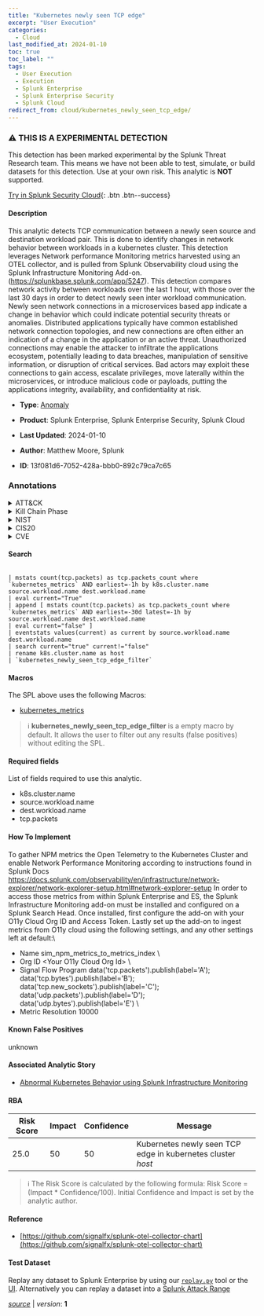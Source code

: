 ```yaml
---
title: "Kubernetes newly seen TCP edge"
excerpt: "User Execution"
categories:
  - Cloud
last_modified_at: 2024-01-10
toc: true
toc_label: ""
tags:
  - User Execution
  - Execution
  - Splunk Enterprise
  - Splunk Enterprise Security
  - Splunk Cloud
redirect_from: cloud/kubernetes_newly_seen_tcp_edge/
---
```


### :warning: THIS IS A EXPERIMENTAL DETECTION
This detection has been marked experimental by the Splunk Threat Research team. This means we have not been able to test, simulate, or build datasets for this detection. Use at your own risk. This analytic is **NOT** supported.


[Try in Splunk Security Cloud](https://www.splunk.com/en_us/cyber-security.html){: .btn .btn--success}

#### Description

This analytic detects TCP communication between a newly seen source and destination workload pair. This is done to identify changes in network behavior between workloads in a kubernetes cluster. This detection leverages Network performance Monitoring metrics harvested using an OTEL collector, and is pulled from Splunk Observability cloud using the Splunk Infrastructure Monitoring Add-on. (https://splunkbase.splunk.com/app/5247). This detection compares network activity between workloads over the last 1 hour, with those over the last 30 days in order to detect newly seen inter workload communication. Newly seen network connections in a microservices based app indicate a change in behavior which could indicate potential security threats or anomalies. Distributed applications typically have common established network connection topologies, and new connections are often either an indication of a change in the application or an active threat. Unauthorized connections may enable the attacker to infiltrate the applications ecosystem, potentially leading to data breaches, manipulation of sensitive information, or disruption of critical services. Bad actors may exploit these connections to gain access, escalate privileges, move laterally within the microservices, or introduce malicious code or payloads, putting the applications integrity, availability, and confidentiality at risk.

- **Type**: [Anomaly](https://github.com/splunk/security_content/wiki/Detection-Analytic-Types)
- **Product**: Splunk Enterprise, Splunk Enterprise Security, Splunk Cloud

- **Last Updated**: 2024-01-10
- **Author**: Matthew Moore, Splunk
- **ID**: 13f081d6-7052-428a-bbb0-892c79ca7c65

### Annotations
<details>
  <summary>ATT&CK</summary>

<div markdown="1">

#### [ATT&CK](https://attack.mitre.org/)

| ID          | Technique   | Tactic         |
| ----------- | ----------- |--------------- |
| [T1204](https://attack.mitre.org/techniques/T1204/) | User Execution | Execution |

</div>
</details>


<details>
  <summary>Kill Chain Phase</summary>

<div markdown="1">

* Installation


</div>
</details>


<details>
  <summary>NIST</summary>

<div markdown="1">

* DE.AE



</div>
</details>

<details>
  <summary>CIS20</summary>

<div markdown="1">

* CIS 13



</div>
</details>

<details>
  <summary>CVE</summary>

<div markdown="1">


</div>
</details>


#### Search

```

| mstats count(tcp.packets) as tcp.packets_count where `kubernetes_metrics` AND earliest=-1h by k8s.cluster.name source.workload.name dest.workload.name 
| eval current="True" 
| append [ mstats count(tcp.packets) as tcp.packets_count where `kubernetes_metrics` AND earliest=-30d latest=-1h by source.workload.name dest.workload.name 
| eval current="false" ] 
| eventstats values(current) as current by source.workload.name dest.workload.name 
| search current="true" current!="false" 
| rename k8s.cluster.name as host 
| `kubernetes_newly_seen_tcp_edge_filter` 
```

#### Macros
The SPL above uses the following Macros:
* [kubernetes_metrics](https://github.com/splunk/security_content/blob/develop/macros/kubernetes_metrics.yml)

> :information_source:
> **kubernetes_newly_seen_tcp_edge_filter** is a empty macro by default. It allows the user to filter out any results (false positives) without editing the SPL.



#### Required fields
List of fields required to use this analytic.
* k8s.cluster.name
* source.workload.name
* dest.workload.name
* tcp.packets



#### How To Implement
To gather NPM metrics the Open Telemetry to the Kubernetes Cluster and enable Network Performance Monitoring according to instructions found in Splunk Docs https://docs.splunk.com/observability/en/infrastructure/network-explorer/network-explorer-setup.html#network-explorer-setup In order to access those metrics from within Splunk Enterprise and ES, the Splunk Infrastructure Monitoring add-on must be installed and configured on a Splunk Search Head.  Once installed, first configure the add-on with your O11y Cloud Org ID and Access Token. Lastly set up the add-on to ingest metrics from O11y cloud using the following settings, and any other settings left at default:\
* Name sim_npm_metrics_to_metrics_index \
* Org ID &lt;Your O11y Cloud Org Id&gt; \
* Signal Flow Program data(&#39;tcp.packets&#39;).publish(label=&#39;A&#39;); data(&#39;tcp.bytes&#39;).publish(label=&#39;B&#39;); data(&#39;tcp.new_sockets&#39;).publish(label=&#39;C&#39;); data(&#39;udp.packets&#39;).publish(label=&#39;D&#39;); data(&#39;udp.bytes&#39;).publish(label=&#39;E&#39;) \
* Metric Resolution 10000
#### Known False Positives
unknown

#### Associated Analytic Story
* [Abnormal Kubernetes Behavior using Splunk Infrastructure Monitoring](/stories/abnormal_kubernetes_behavior_using_splunk_infrastructure_monitoring)




#### RBA

| Risk Score  | Impact      | Confidence   | Message      |
| ----------- | ----------- |--------------|--------------|
| 25.0 | 50 | 50 | Kubernetes newly seen TCP edge in kubernetes cluster $host$ |


> :information_source:
> The Risk Score is calculated by the following formula: Risk Score = (Impact * Confidence/100). Initial Confidence and Impact is set by the analytic author.


#### Reference

* [https://github.com/signalfx/splunk-otel-collector-chart](https://github.com/signalfx/splunk-otel-collector-chart)



#### Test Dataset
Replay any dataset to Splunk Enterprise by using our [`replay.py`](https://github.com/splunk/attack_data#using-replaypy) tool or the [UI](https://github.com/splunk/attack_data#using-ui).
Alternatively you can replay a dataset into a [Splunk Attack Range](https://github.com/splunk/attack_range#replay-dumps-into-attack-range-splunk-server)




[*source*](https://github.com/splunk/security_content/tree/develop/detections/cloud/kubernetes_newly_seen_tcp_edge.yml) \| *version*: **1**